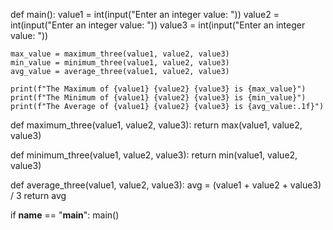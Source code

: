 def main():
    value1 = int(input("Enter an integer value: "))
    value2 = int(input("Enter an integer value: "))
    value3 = int(input("Enter an integer value: "))
    
    max_value = maximum_three(value1, value2, value3)
    min_value = minimum_three(value1, value2, value3)
    avg_value = average_three(value1, value2, value3)
    
    print(f"The Maximum of {value1} {value2} {value3} is {max_value}")  
    print(f"The Minimum of {value1} {value2} {value3} is {min_value}")  
    print(f"The Average of {value1} {value2} {value3} is {avg_value:.1f}") 

def maximum_three(value1, value2, value3):
    return max(value1, value2, value3)


def minimum_three(value1, value2, value3):
    return min(value1, value2, value3)


def average_three(value1, value2, value3):
    avg = (value1 + value2 + value3) / 3
    return avg


if __name__ == "__main__":
    main()
